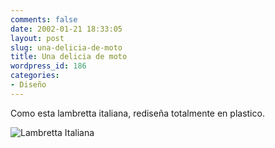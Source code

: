 ```yaml
---
comments: false
date: 2002-01-21 18:33:05
layout: post
slug: una-delicia-de-moto
title: Una delicia de moto
wordpress_id: 186
categories:
- Diseño
---
```


Como esta lambretta italiana, rediseña totalmente en plastico.  



![Lambretta Italiana](http://www.designboom.com/snapshots/bike/img/lambretta.png)




 
